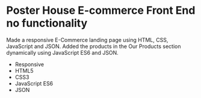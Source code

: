 # Poster House E-commerce Front End no functionality

Made a responsive E-Commerce landing page using HTML, CSS, JavaScript and JSON. Added the products in the Our Products section dynamically using JavaScript ES6 and JSON.

- Responsive
- HTML5
- CSS3
- JavaScript ES6
- JSON

